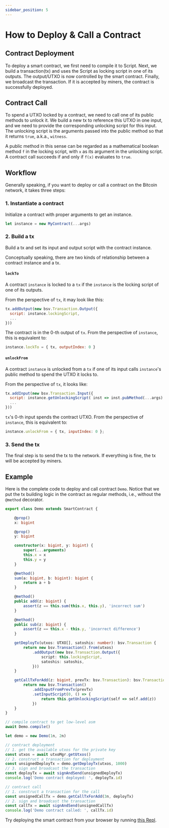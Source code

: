 ```yaml
---
sidebar_position: 5
---
```


# How to Deploy & Call a Contract

## Contract Deployment

To deploy a smart contract, we first need to compile it to Script. Next, we build a transaction(tx) and uses the Script as locking script in one of its outputs. The output/UTXO is now controlled by the smart contract. Finally, we broadcast the transaction. If it is accepted by miners, the contract is successfully deployed.

## Contract Call

To spend a UTXO locked by a contract, we need to call one of its public methods to unlock it. We build a new tx to reference this UTXO in one input, and we need to provide the corresponding unlocking script for this input. The unlocking script is the arguments passed into the public method so that it returns `true`, a.k.a., `witness`.

A public method in this sense can be regarded as a mathematical boolean method `f` in the locking script, with `x` as its argument in the unlocking script. A contract call succeeds if and only if `f(x)` evaluates to `true`.

## Workflow

Generally speaking, if you want to deploy or call a contract on the Bitcoin network, it takes three steps:

### 1. Instantiate a contract

Initialize a contract with proper arguments to get an instance.

```ts
let instance = new MyContract(...args)
```

### 2. Build a tx

Build a tx and set its input and output script with the contract instance.

Conceptually speaking, there are two kinds of relationship between a contract instance and a tx.

#### `lockTo`

A contract `instance` is locked to a `tx` if the `instance` is the locking script of one of its outputs.

From the perspective of `tx`, it may look like this:

```js
tx.addOutput(new bsv.Transaction.Output({
  script: instance.lockingScript,
  ...
}))
```
The contract is in the 0-th output of `tx`.
From the perspective of `instance`, this is equivalent to:

```js
instance.lockTo = { tx, outputIndex: 0 }
```

#### `unlockFrom`

A contract `instance` is unlocked from a `tx` if one of its input calls `instance`'s public method to spend the UTXO it locks to.

From the perspective of `tx`, it looks like:

```js
tx.addInput(new bsv.Transaction.Input({
  script: instance.getUnlockingScript( inst => inst.pubMethod(...args) )
  ...
}))
```
`tx`'s 0-th input spends the contract UTXO.
From the perspective of `instance`, this is equivalent to:

```js
instance.unlockFrom = { tx, inputIndex: 0 };
```

### 3. Send the tx

The final step is to send the tx to the network. If everything is fine, the tx will be accepted by miners.

## Example

Here is the complete code to deploy and call contract `Demo`. Notice that we put the tx building logic in the contract as regular methods, i.e., without the `@method` decorator.

```ts
export class Demo extends SmartContract {

    @prop()
    x: bigint

    @prop()
    y: bigint

    constructor(x: bigint, y: bigint) {
        super(...arguments)
        this.x = x
        this.y = y
    }

    @method()
    sum(a: bigint, b: bigint): bigint {
        return a + b
    }

    @method()
    public add(z: bigint) {
        assert(z == this.sum(this.x, this.y), 'incorrect sum')
    }

    @method()
    public sub(z: bigint) {
        assert(z == this.x - this.y, 'incorrect difference')
    }

    getDeployTx(utxos: UTXO[], satoshis: number): bsv.Transaction {
        return new bsv.Transaction().from(utxos)
            .addOutput(new bsv.Transaction.Output({
                script: this.lockingScript,
                satoshis: satoshis,
            }))
    }

    getCallTxForAdd(z: bigint, prevTx: bsv.Transaction): bsv.Transaction {
        return new bsv.Transaction()
            .addInputFromPrevTx(prevTx)
            .setInputScript(0, () => {
                return this.getUnlockingScript(self => self.add(z))
            })
    }
}
```

```ts
// compile contract to get low-level asm
await Demo.compile()

let demo = new Demo(1n, 2n)

// contract deployment
// 1. get the available utxos for the private key
const utxos = await utxoMgr.getUtxos()
// 2. construct a transaction for deployment
const unsignedDeployTx = demo.getDeployTx(utxos, 1000)
// 3. sign and broadcast the transaction
const deployTx = await signAndSend(unsignedDeployTx)
console.log('Demo contract deployed: ', deployTx.id)

// contract call
// 1. construct a transaction for the call
const unsignedCallTx = demo.getCallTxForAdd(3n, deployTx)
// 2. sign and broadcast the transaction
const callTx = await signAndSend(unsignedCallTx)
console.log('Demo contract called: ', callTx.id)
```

Try deploying the smart contract from your browser by running [this Repl](https://replit.com/@msinkec/scryptTS-demo-deploy).
